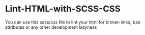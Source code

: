 # Lint-HTML-with-SCSS-CSS
You can use this sass/css file to lint your html for broken links, bad attributes or any other development lazyness
